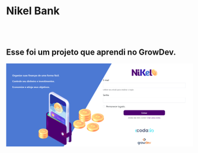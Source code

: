 <h1> Nikel Bank</h1>
<br> 
<br>
<h2>Esse foi um projeto que aprendi no GrowDev.</h2>

<img src="https://github.com/luizh-ssousa/nikel-bank/blob/main/assests/nikel1.png?raw=true"/>

